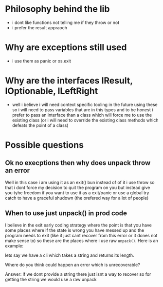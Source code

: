 # Philosophy behind the lib

- i dont like functions not telling me if they throw or not 
- i prefer the result appraoch

# Why are exceptions still used
- i use them as panic or os.exit

# Why are the interfaces IResult, IOptionable, ILeftRight
- well i believe i will need context specific tooling in the future using these so i will need to pass variables that are in this types and to be honest i prefer to pass an interface than a class which will force me to use the existing class (or i will need to override the existing class methods which defeats the point of a class)

# Possible questions 
## Ok no execptions then why does unpack throw an error 
Well in this case i am using it as an exit() bun instead of of it i use throw so that i dont force my decision to quit the program on you but instead give you tyhe freedom if you want to use it as a exit/panic or use a global try catch to have a graceful shudown (the orefered way for a lot of people)


## When to use just unpack() in prod code
I believe in the exit early coding strategy where the point is that you have some places where if the state is wrong you have messed up and the program needs to exit (like it just cant recover from this error or it dones not make sense to) so these are the places where i use raw `unpack()`. Here is an example:

lets say we have a cli which takes a string and returns its length.

Where do you think could happen an error which is unrecoverable?

Answer: if we dont provide a string there just isnt a way to recover so for getting the string we would use a raw unpack

